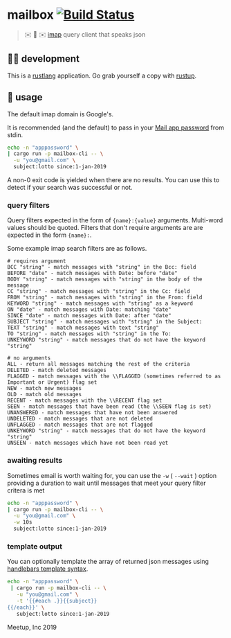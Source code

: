 # mailbox [![Build Status](https://travis-ci.com/meetup/mailbox.svg?branch=master)](https://travis-ci.com/meetup/mailbox)

> ✉️ 💌 ✉️ [imap](https://en.wikipedia.org/wiki/Internet_Message_Access_Protocol) query client that speaks json

## 👩‍🏭 development

This is a [rustlang](https://www.rust-lang.org/en-US/) application.
Go grab yourself a copy with [rustup](https://rustup.rs/).

## 🤸 usage

The default imap domain is Google's.

It is recommended (and the default) to pass in your [Mail app password](https://support.google.com/accounts/answer/185833?hl=en) from stdin.

```sh
echo -n "apppassword" \
| cargo run -p mailbox-cli -- \
  -u "you@gmail.com" \
  subject:lotto since:1-jan-2019
```

A non-0 exit code is yielded when there are no results. You can use this to detect if your
search was successful or not.

### query filters

Query filters expected in the form of `{name}:{value}` arguments. Multi-word values should be quoted. Filters that don't require arguments are are expected in the form `{name}:`.

Some example imap search filters are as follows.

```
# requires argument
BCC "string" - match messages with "string" in the Bcc: field
BEFORE "date" - match messages with Date: before "date"
BODY "string" - match messages with "string" in the body of the message
CC "string" - match messages with "string" in the Cc: field
FROM "string" - match messages with "string" in the From: field
KEYWORD "string" - match messages with "string" as a keyword
ON "date" - match messages with Date: matching "date"
SINCE "date" - match messages with Date: after "date"
SUBJECT "string" - match messages with "string" in the Subject:
TEXT "string" - match messages with text "string"
TO "string" - match messages with "string" in the To:
UNKEYWORD "string" - match messages that do not have the keyword "string"

# no arguments
ALL - return all messages matching the rest of the criteria
DELETED - match deleted messages
FLAGGED - match messages with the \\FLAGGED (sometimes referred to as Important or Urgent) flag set
NEW - match new messages
OLD - match old messages
RECENT - match messages with the \\RECENT flag set
SEEN - match messages that have been read (the \\SEEN flag is set)
UNANSWERED - match messages that have not been answered
UNDELETED - match messages that are not deleted
UNFLAGGED - match messages that are not flagged
UNKEYWORD "string" - match messages that do not have the keyword "string"
UNSEEN - match messages which have not been read yet
```

### awaiting results

Sometimes email is worth waiting for, you can use the `-w` ( `--wait` ) option providing a
duration to wait until messages that meet your query filter critera is met

```sh
echo -n "apppassword" \
| cargo run -p mailbox-cli -- \
  -u "you@gmail.com" \
  -w 10s
  subject:lotto since:1-jan-2019
```

### template output

You can optionally template the array of returned json messages using [handlebars template syntax](https://handlebarsjs.com/).

```sh
echo -n "apppassword" \
 | cargo run -p mailbox-cli -- \
   -u "you@gmail.com" \
   -t '{{#each .}}{{subject}}
{{/each}}' \
   subject:lotto since:1-jan-2019
```

Meetup, Inc 2019